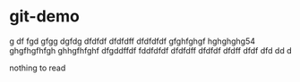 # git-demo




g
df
fgd
gfgg
dgfdg
dfdfdf
dfdfdff
dfdfdfdf
gfghfghgf
hghghghg54
ghgfhgfhfgh
ghhgfhfghf
dfgddffdf
fddfdfdf
dfdfdff
dfdfdf
dfdff
dfdf
dfd
dd
d

nothing to read

